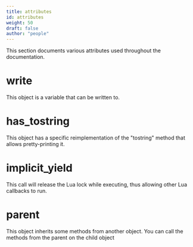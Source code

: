 ```yaml
---
title: attributes
id: attributes
weight: 50
draft: false
author: "people"
---
```


This section documents various attributes used throughout the documentation.

# write

This object is a variable that can be written to.

# has_tostring

This object has a specific reimplementation of the "tostring" method that allows pretty-printing it.

# implicit_yield

This call will release the Lua lock while executing, thus allowing other Lua callbacks to run.

# parent

This object inherits some methods from another object. You can call the methods from the parent on the child object


